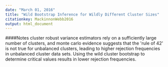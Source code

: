 ```yaml
---
date: "March 01, 2016"
title: "Wild Bootstrap Inference for Wildly Different Cluster Sizes"
citationkey: MackinnonWebb2016
output: html_document
---
```


####Notes
cluster robust variance estimators rely on a sufficiently large number of clusters, and monte carlo evidence suggests that the 'rule of 42' is not true for unbalanced clusters, leading to higher rejection frequencies in unbalanced cluster data sets. Using the wild cluster bootstrap to determine critical values results in lower rejection frequencies.
